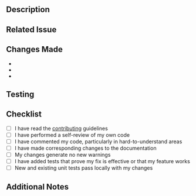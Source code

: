 ## Description
<!-- Provide a brief description of the changes in this PR -->

## Related Issue
<!-- Link to the issue that this PR addresses, if applicable -->

## Changes Made
<!-- List the key changes made in this PR -->

-
-
-

## Testing
<!-- Describe how these changes were tested -->

## Checklist
<!-- Mark the items you've completed with an [x] -->

- [ ] I have read the [contributing](https://github.com/dotimplement/HealthChain/CONTRIBUTING.md) guidelines
- [ ] I have performed a self-review of my own code
- [ ] I have commented my code, particularly in hard-to-understand areas
- [ ] I have made corresponding changes to the documentation
- [ ] My changes generate no new warnings
- [ ] I have added tests that prove my fix is effective or that my feature works
- [ ] New and existing unit tests pass locally with my changes

## Additional Notes
<!-- Add any other context about the PR here -->
